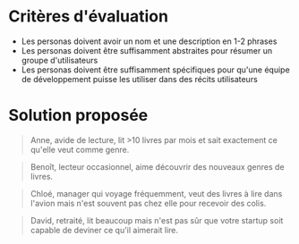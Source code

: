 # Critères d'évaluation

- Les personas doivent avoir un nom et une description en 1-2 phrases
- Les personas doivent être suffisamment abstraites pour résumer un groupe d'utilisateurs
- Les personas doivent être suffisamment spécifiques pour qu'une équipe de développement puisse les utiliser dans des récits utilisateurs


# Solution proposée

> Anne, avide de lecture, lit >10 livres par mois et sait exactement ce qu'elle veut comme genre.

> Benoît, lecteur occasionnel, aime découvrir des nouveaux genres de livres.

> Chloé, manager qui voyage fréquemment, veut des livres à lire dans l'avion mais n'est souvent pas chez elle pour recevoir des colis.

> David, retraité, lit beaucoup mais n'est pas sûr que votre startup soit capable de deviner ce qu'il aimerait lire.
